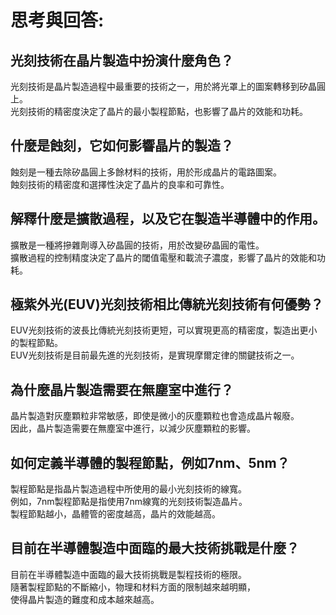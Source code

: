 # 思考與回答:
## 光刻技術在晶片製造中扮演什麼角色？  
光刻技術是晶片製造過程中最重要的技術之一，用於將光罩上的圖案轉移到矽晶圓上。  
光刻技術的精密度決定了晶片的最小製程節點，也影響了晶片的效能和功耗。  
## 什麼是蝕刻，它如何影響晶片的製造？  
蝕刻是一種去除矽晶圓上多餘材料的技術，用於形成晶片的電路圖案。  
蝕刻技術的精密度和選擇性決定了晶片的良率和可靠性。  
## 解釋什麼是擴散過程，以及它在製造半導體中的作用。  
擴散是一種將摻雜劑導入矽晶圓的技術，用於改變矽晶圓的電性。  
擴散過程的控制精度決定了晶片的閾值電壓和載流子濃度，影響了晶片的效能和功耗。  
## 極紫外光(EUV)光刻技術相比傳統光刻技術有何優勢？  
EUV光刻技術的波長比傳統光刻技術更短，可以實現更高的精密度，製造出更小的製程節點。  
EUV光刻技術是目前最先進的光刻技術，是實現摩爾定律的關鍵技術之一。  
## 為什麼晶片製造需要在無塵室中進行？  
晶片製造對灰塵顆粒非常敏感，即使是微小的灰塵顆粒也會造成晶片報廢。  
因此，晶片製造需要在無塵室中進行，以減少灰塵顆粒的影響。  
## 如何定義半導體的製程節點，例如7nm、5nm？  
製程節點是指晶片製造過程中所使用的最小光刻技術的線寬。  
例如，7nm製程節點是指使用7nm線寬的光刻技術製造晶片。  
製程節點越小，晶體管的密度越高，晶片的效能越高。  
## 目前在半導體製造中面臨的最大技術挑戰是什麼？  
目前在半導體製造中面臨的最大技術挑戰是製程技術的極限。  
隨著製程節點的不斷縮小，物理和材料方面的限制越來越明顯，  
使得晶片製造的難度和成本越來越高。  
